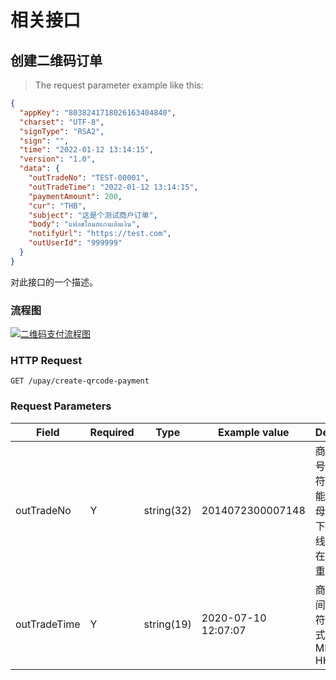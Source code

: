 # 相关接口

## 创建二维码订单

> The request parameter example like this:

```json
{
  "appKey": "8038241718026163404840",
  "charset": "UTF-8",
  "signType": "RSA2",
  "sign": "",
  "time": "2022-01-12 13:14:15",
  "version": "1.0",
  "data": {
    "outTradeNo": "TEST-00001",
    "outTradeTime": "2022-01-12 13:14:15",
    "paymentAmount": 200,
    "cur": "THB",
    "subject": "这是个测试商户订单",
    "body": "แฟลชโฮมสแกนเติมเงิน",
    "notifyUrl": "https://test.com",
    "outUserId": "999999"
  }
}
```

对此接口的一个描述。

### 流程图

[![二维码支付流程图](https://markdown.com.cn/assets/img/philly-magic-garden.9c0b4415.jpg "二维码支付流程图")](https://markdown.com.cn/assets/img/philly-magic-garden.9c0b4415.jpg)

### HTTP Request

`GET /upay/create-qrcode-payment`

### Request Parameters

Field     | Required | Type | Example value    | Description
--------- | -------- | ---- | ---------------- | -----------
outTradeNo | Y | string(32) | 2014072300007148 | 商户订单号，32个字符以内、只能包含字母、数字、下划线、横线；需保证在商户端不重复
outTradeTime | Y | string(19) | 2020-07-10 12:07:07 | 商户订单时间，时间字符串，格式：yyyy-MM-dd HH:mm:ss
